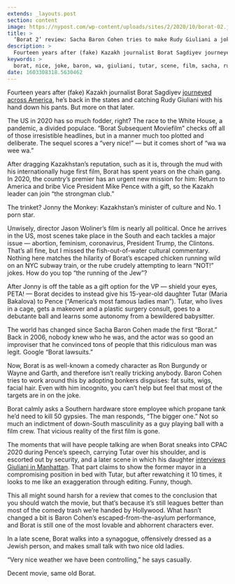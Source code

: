 ```yaml
--- 
extends: _layouts.post 
section: content 
image: https://nypost.com/wp-content/uploads/sites/2/2020/10/borat-02.jpg?quality=90&strip=all&w=1200 
title: > 
  ‘Borat 2’ review: Sacha Baron Cohen tries to make Rudy Giuliani a joke 
description: > 
  Fourteen years after (fake) Kazakh journalist Borat Sagdiyev journeyed across America, he’s back in the states and catching Rudy Giuliani with his hand down his pants.Google “Borat lawsuits.”Now, Borat is as well-known a comedy character as Ron Burgundy or Wayne and Garth, and therefore isn’t really tricking anybody.Baron Cohen tries to work around this by adopting bonkers disguises: fat suits, wigs, facial hair.What hasn’t changed a bit is Baron Cohen’s escaped-from-the-asylum performance, and Borat is still one of the most lovable and abhorrent characters ever.In a late scene, Borat walks into a synagogue, offensively dressed as a Jewish person, and makes small talk with two nice old ladies. 
keywords: > 
  borat, nice, joke, baron, wa, giuliani, tutar, scene, film, sacha, rudy, cohen, man, 2020, thats, review, tries 
date: 1603308318.5630462 
--- 
```

<div><p>Fourteen years after (fake) Kazakh journalist Borat Sagdiyev <a href="https://nypost.com/2006/11/02/kazakh-it-to-me-please-for-you-enjoy-funniest-film-of-the-year/" rel="noopener noreferrer" target="_blank">journeyed across America</a>, he&#8217;s back in the states and catching Rudy Giuliani with his hand down his pants. But more on that later.</p>
<p>The US in 2020 has so much fodder, right? The race to the White House, a pandemic, a divided populace. &#8220;Borat Subsequent Moviefilm&#8221; checks off all of those irresistible headlines, but in a manner much too plotted and deliberate. The sequel scores a &#8220;very nice!&#8221; &#8212; but it comes short of &#8220;wa wa wee wa.&#8221;</p>
<p>After dragging Kazakhstan&#8217;s reputation, such as it is, through the mud with his internationally huge first film, Borat has spent years on the chain gang. In 2020, the country&#8217;s premier has an urgent new mission for him: Return to America and bribe Vice President Mike Pence with a gift, so the Kazakh leader can join &#8220;the strongman club.&#8221;</p>
<p>The trinket? Jonny the Monkey: Kazakhstan&#8217;s minister of culture and No. 1 porn star.</p>
<p>Unwisely, director Jason Woliner&#8217;s film is nearly all political. Once he arrives in the US, most scenes take place in the South and each tackles a major issue &#8212; abortion, feminism, coronavirus, President Trump, the Clintons. That&#8217;s all fine, but I missed the fish-out-of-water cultural commentary. Nothing here matches the hilarity of Borat&#8217;s escaped chicken running wild on an NYC subway train, or the rube crudely attempting to learn &#8220;NOT!&#8221; jokes. How do you top &#8220;the running of the Jew&#8221;?</p>
<p>After Jonny is off the table as a gift option for the VP &#8212; shield your eyes, PETA! &#8212; Borat decides to instead give his 15-year-old daughter Tutar (Maria Bakalova) to Pence (&#8220;America&#8217;s most famous ladies man&#8221;). Tutar, who lives in a cage, gets a makeover and a plastic surgery consult, goes to a debutante ball and learns some autonomy from a bewildered babysitter.</p>
<p>The world has changed since Sacha Baron Cohen made the first &#8220;Borat.&#8221; Back in 2006, nobody knew who he was, and the actor was so good an improviser that he convinced tons of people that this ridiculous man was legit. Google &#8220;Borat lawsuits.&#8221;</p>
 
<p>Now, Borat is as well-known a comedy character as Ron Burgundy or Wayne and Garth, and therefore isn&#8217;t really tricking anybody. Baron Cohen tries to work around this by adopting bonkers disguises: fat suits, wigs, facial hair. Even with him incognito, you can&#8217;t help but feel that most of the targets are in on the joke.</p>
<p>Borat calmly asks a Southern hardware store employee which propane tank he&#8217;d need to kill 50 gypsies. The man responds, &#8220;The bigger one.&#8221; Not so much an indictment of down-South masculinity as a guy playing ball with a film crew. That vicious reality of the first film is gone.</p>
<p>The moments that will have people talking are when Borat sneaks into CPAC 2020 during Pence&#8217;s speech, carrying Tutar over his shoulder, and is escorted out by security, and a later scene in which his daughter <a href="https://pagesix.com/2020/07/08/rudy-giuliani-called-the-nypd-on-sacha-baron-cohen-over-prank-interview/" rel="noopener noreferrer" target="_blank">interviews Giuliani in Manhattan</a>. That part claims to show the former mayor in a compromising position in bed with Tutar, but after rewatching it 10 times, it looks to me like an exaggeration through editing. Funny, though.</p>
<p>This all might sound harsh for a review that comes to the conclusion that you should watch the movie, but that&#8217;s because it&#8217;s still leagues better than most of the comedy trash we&#8217;re handed by Hollywood. What hasn&#8217;t changed a bit is Baron Cohen&#8217;s escaped-from-the-asylum performance, and Borat is still one of the most lovable and abhorrent characters ever.</p>
<p>In a late scene, Borat walks into a synagogue, offensively dressed as a Jewish person, and makes small talk with two nice old ladies.</p>
<p>&#8220;Very nice weather we have been controlling,&#8221; he says casually.</p>
<p>Decent movie, same old Borat.</p>
			</div>